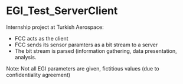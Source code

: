 # EGI_Test_ServerClient
Internship project at Turkish Aerospace:

- FCC acts as the client
- FCC sends its sensor paramters as a bit stream to a server
- The bit stream is parsed (information gathering, data presentation, analysis.

Note: Not all EGI parameters are given, fictitious values (due to confidentiality agreement)
